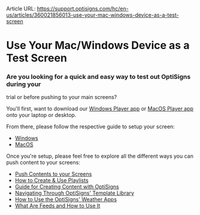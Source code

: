 Article URL: https://support.optisigns.com/hc/en-us/articles/360021856013-use-your-mac-windows-device-as-a-test-screen

# Use Your Mac/Windows Device as a Test Screen

### Are you looking for a quick and easy way to test out OptiSigns during your
trial or before pushing to your main screens?

You'll first, want to download our [Windows Player
app](https://links.optisigns.com/win) or [MacOS Player
app](https://links.optisigns.com/mac) onto your laptop or desktop.

From there, please follow the respective guide to setup your screen:

  * [Windows](https://support.optisigns.com/hc/en-us/articles/360034379293)
  * [MacOS](https://support.optisigns.com/hc/en-us/articles/360041501494)

Once you're setup, please feel free to explore all the different ways you can
push content to your screens:

  * [Push Contents to your Screens](https://support.optisigns.com/hc/en-us/articles/18988049363859)
  * [How to Create & Use Playlists](https://support.optisigns.com/hc/en-us/articles/28295104605843)
  * [Guide for Creating Content with OptiSigns](https://support.optisigns.com/hc/en-us/articles/29792081890323)
  * [Navigating Through OptiSigns' Template Library](https://support.optisigns.com/hc/en-us/articles/20425113117459)
  * [How to Use the OptiSigns' Weather Apps](https://support.optisigns.com/hc/en-us/articles/360017964153)
  * [What Are Feeds and How to Use It](https://support.optisigns.com/hc/en-us/articles/24338756617747)

